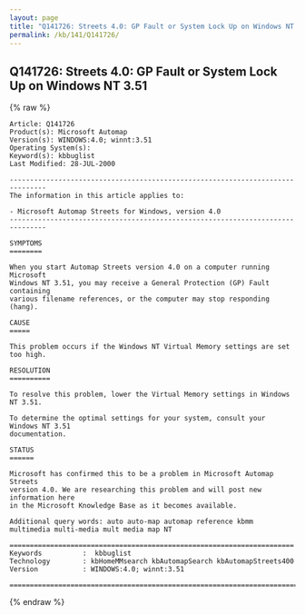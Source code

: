```yaml
---
layout: page
title: "Q141726: Streets 4.0: GP Fault or System Lock Up on Windows NT 3.51"
permalink: /kb/141/Q141726/
---
```


## Q141726: Streets 4.0: GP Fault or System Lock Up on Windows NT 3.51

{% raw %}

	Article: Q141726
	Product(s): Microsoft Automap
	Version(s): WINDOWS:4.0; winnt:3.51
	Operating System(s): 
	Keyword(s): kbbuglist
	Last Modified: 28-JUL-2000
	
	-------------------------------------------------------------------------------
	The information in this article applies to:
	
	- Microsoft Automap Streets for Windows, version 4.0 
	-------------------------------------------------------------------------------
	
	SYMPTOMS
	========
	
	When you start Automap Streets version 4.0 on a computer running Microsoft
	Windows NT 3.51, you may receive a General Protection (GP) Fault containing
	various filename references, or the computer may stop responding (hang).
	
	CAUSE
	=====
	
	This problem occurs if the Windows NT Virtual Memory settings are set too high.
	
	RESOLUTION
	==========
	
	To resolve this problem, lower the Virtual Memory settings in Windows NT 3.51.
	
	To determine the optimal settings for your system, consult your Windows NT 3.51
	documentation.
	
	STATUS
	======
	
	Microsoft has confirmed this to be a problem in Microsoft Automap Streets
	version 4.0. We are researching this problem and will post new information here
	in the Microsoft Knowledge Base as it becomes available.
	
	Additional query words: auto auto-map automap reference kbmm multimedia multi-media mult media map NT
	
	======================================================================
	Keywords          :  kbbuglist
	Technology        : kbHomeMMsearch kbAutomapSearch kbAutomapStreets400
	Version           : WINDOWS:4.0; winnt:3.51
	
	=============================================================================
	

{% endraw %}
